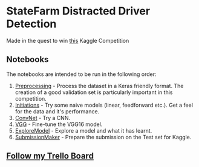 # StateFarm Distracted Driver Detection

Made in the quest to win [this](https://www.kaggle.com/c/state-farm-distracted-driver-detection) Kaggle Competition

## Notebooks
The notebooks are intended to be run in the following order:
1. [Preprocessing](Notebooks/Preprocessing.ipynb) - Process the dataset in a Keras friendly format. The creation of a good validation set is particularly important in this competition.
2. [Initiations](Notebooks/Initiations.ipynb) - Try some naive models (linear, feedforward etc.). Get a feel for the data and it's performance.
3. [ConvNet](Notebooks/ConvNet.ipynb) - Try a CNN.
4. [VGG](Notebooks/VGG.ipynb) - Fine-tune the VGG16 model.
5. [ExploreModel](Notebooks/ExploreModel.ipynb) - Explore a model and what it has learnt.
6. [SubmissionMaker](Notebooks/SubmissionMaker.ipynb) - Prepare the submission on the Test set for Kaggle.

## [Follow my Trello Board](https://trello.com/c/DJd7yTUp/22-state-farm-distracted-driver-detection)